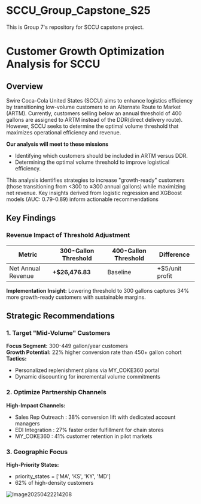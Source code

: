 # SCCU_Group_Capstone_S25
This is Group 7's repository for SCCU capstone project.
# Customer Growth Optimization Analysis for SCCU

##  Overview
Swire Coca-Cola United States (SCCU) aims to enhance logistics efficiency by transitioning low-volume customers to an Alternate Route to Market (ARTM). 
Currently, customers selling below an annual threshold of 400 gallons are assigned to ARTM instead of the DDR(direct delivery route). However, SCCU seeks to determine the optimal volume threshold that maximizes operational efficiency and revenue.

**Our analysis will meet to these missions**

- Identifying which customers should be included in ARTM versus DDR.
- Determining the optimal volume threshold to improve logistical efficiency.

This analysis identifies strategies to increase "growth-ready" customers (those transitioning from <300 to ≥300 annual gallons) while maximizing net revenue. Key insights derived from logistic regression and XGBoost models (AUC: 0.79-0.89) inform actionable recommendations
## Key Findings

### Revenue Impact of Threshold Adjustment
| Metric                | 300-Gallon Threshold | 400-Gallon Threshold | Difference    |
|-----------------------|----------------------|----------------------|---------------|
| Net Annual Revenue    | **+$26,476.83**      | Baseline             | +$5/unit profit|

**Implementation Insight:** Lowering threshold to 300 gallons captures 34% more growth-ready customers with sustainable margins.

## Strategic Recommendations

### 1. Target "Mid-Volume" Customers
**Focus Segment:** 300-449 gallon/year customers  
**Growth Potential:** 22% higher conversion rate than 450+ gallon cohort  
**Tactics:**
- Personalized replenishment plans via MY_COKE360 portal
- Dynamic discounting for incremental volume commitments

### 2. Optimize Partnership Channels
**High-Impact Channels:**

- Sales Rep Outreach : 38% conversion lift with dedicated account managers
- EDI Integration    : 27% faster order fulfillment for chain stores
- MY_COKE360         : 41% customer retention in pilot markets

### 3. Geographic Focus
**High-Priority States:**
  - priority_states = ['MA', 'KS', 'KY', 'MD']
  -  62% of high-density customers

![Image20250422214208](https://github.com/user-attachments/assets/22c1f0a4-1919-4319-8af5-1e16ef08b4a1)



